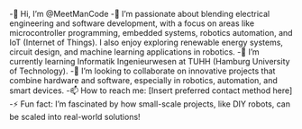 -👋 Hi, I’m @MeetManCode
-👀 I’m passionate about blending electrical engineering and software development, with a focus on areas like microcontroller programming, embedded systems, robotics automation, and IoT (Internet of Things). I also enjoy exploring renewable energy systems, circuit design, and machine learning applications in robotics.
-🌱 I’m currently learning Informatik Ingenieurwesen at TUHH (Hamburg University of Technology).
-💞️ I’m looking to collaborate on innovative projects that combine hardware and software, especially in robotics, automation, and smart devices.
-📫 How to reach me: [Insert preferred contact method here]
-⚡ Fun fact: I’m fascinated by how small-scale projects, like DIY robots, can be scaled into real-world solutions!

<!---
MeetManCode/MeetManCode is a ✨ special ✨ repository because its `README.md` (this file) appears on your GitHub profile.
You can click the Preview link to take a look at your changes.
--->

